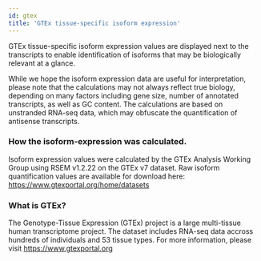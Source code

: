 ```yaml
---
id: gtex
title: 'GTEx tissue-specific isoform expression'
---
```


GTEx tissue-specific isoform expression values are displayed next to the transcripts to enable identification of isoforms that may be biologically relevant at a glance.

While we hope the isoform expression data are useful for interpretation, please note that the calculations may not always reflect true biology, depending on many factors including gene size, number of annotated transcripts, as well as GC content. The calculations are based on unstranded RNA-seq data, which may obfuscate the quantification of antisense transcripts.


### How the isoform-expression was calculated.

Isoform expression values were calculated by the GTEx Analysis Working Group using RSEM v1.2.22 on the GTEx v7 dataset. Raw isoform quantification values are available for download here: https://www.gtexportal.org/home/datasets


### What is GTEx?

The Genotype-Tissue Expression (GTEx) project is a large multi-tissue human transcriptome project. The dataset includes RNA-seq data accross hundreds of individuals and 53 tissue types. For more information, please visit https://www.gtexportal.org
